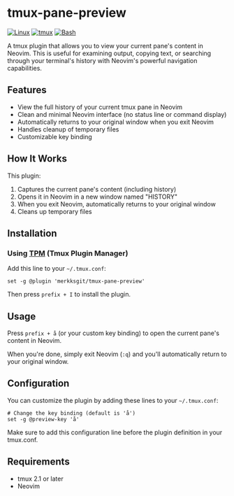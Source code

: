 # tmux-pane-preview

[![Linux](https://img.shields.io/badge/Linux-FCC624?logo=linux&logoColor=black)](#)
[![tmux](https://img.shields.io/badge/tmux-1BB91F?logo=tmux&logoColor=fff)](#)
[![Bash](https://img.shields.io/badge/Bash-4EAA25?logo=gnubash&logoColor=fff)](#)

A tmux plugin that allows you to view your current pane's content in Neovim. This is useful for examining output, copying text, or searching through your terminal's history with Neovim's powerful navigation capabilities.

## Features

- View the full history of your current tmux pane in Neovim
- Clean and minimal Neovim interface (no status line or command display)
- Automatically returns to your original window when you exit Neovim
- Handles cleanup of temporary files
- Customizable key binding

## How It Works

This plugin:

1. Captures the current pane's content (including history)
2. Opens it in Neovim in a new window named "HISTORY"
3. When you exit Neovim, automatically returns to your original window
4. Cleans up temporary files

## Installation

### Using [TPM](https://github.com/tmux-plugins/tpm) (Tmux Plugin Manager)

Add this line to your `~/.tmux.conf`:

```
set -g @plugin 'merkksgit/tmux-pane-preview'
```

Then press `prefix + I` to install the plugin.

## Usage

Press `prefix + å` (or your custom key binding) to open the current pane's content in Neovim.

When you're done, simply exit Neovim (`:q`) and you'll automatically return to your original window.

## Configuration

You can customize the plugin by adding these lines to your `~/.tmux.conf`:

```
# Change the key binding (default is 'å')
set -g @preview-key 'å'
```

Make sure to add this configuration line before the plugin definition in your tmux.conf.

## Requirements

- tmux 2.1 or later
- Neovim
